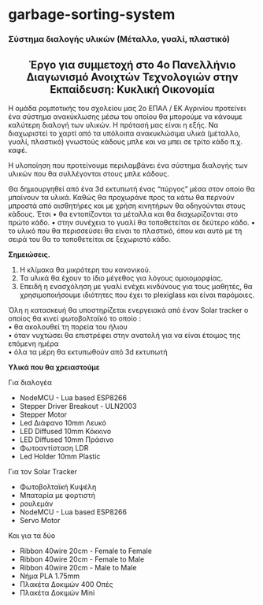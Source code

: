# garbage-sorting-system

<h3 align= left>Σύστημα διαλογής υλικών (Μέταλλο, γυαλί, πλαστικό)</h3>

<h2 align= center>Έργο για συμμετοχή στο 4ο Πανελλήνιο Διαγωνισμό Ανοιχτών Τεχνολογιών στην Εκπαίδευση: Κυκλική Οικονομία</h2>


Η ομάδα ρομποτικής του σχολείου μας 2ο ΕΠΑΛ / ΕΚ Αγρινίου προτείνει ένα σύστημα ανακύκλωσης μέσω του οποίου θα μπορούμε να κάνουμε καλύτερη διαλογή των υλικών. Η πρότασή μας είναι η εξής. Να διαχωριστεί το χαρτί από τα υπόλοιπα ανακυκλώσιμα υλικά (μέταλλο, γυαλί, πλαστικό) γνωστούς κάδους μπλε και να μπει σε τρίτο κάδο π.χ. καφέ. 

Η υλοποίηση που προτείνουμε περιλαμβάνει ένα σύστημα διαλογής των υλικών που θα συλλέγονται στους μπλε κάδους. 

Θα δημιουργηθεί από ένα 3d εκτυπωτή ένας “πύργος” μέσα στον οποίο θα μπαίνουν τα υλικά. Καθώς θα προχωράνε προς τα κάτω θα περνούν μπροστά από αισθητήρες και με χρήση κινητήρων θα οδηγούνται στους κάδους. Έτσι 
•	θα εντοπίζονται τα μέταλλα και θα διαχωρίζονται στο πρώτο κάδο. 
•	στην συνέχεια το γυαλί θα τοποθετείται σε δεύτερο κάδο. 
•	το υλικό που θα περισσεύσει θα είναι το πλαστικό, όπου και αυτό με τη σειρά του θα το τοποθετείται σε ξεχωριστό κάδο.

<b>Σημειώσεις.</b>
1.	Η κλίμακα θα μικρότερη του κανονικού. 
2.	Τα υλικά θα έχουν το ίδιο μέγεθος για λόγους ομοιομορφίας.
3.	Επειδή η ενασχόληση με γυαλί ενέχει κινδύνους για τους μαθητές, θα χρησιμοποιήσουμε ιδιότητες που έχει το plexiglass και είναι παρόμοιες.

Όλη η κατασκευή θα υποστηρίζεται ενεργειακά από έναν Solar tracker ο οποίος θα κινεί φωτοβολταϊκό το οποίο :  <br> 
    •	θα ακολουθεί τη πορεία του ήλιου <br>
    •	όταν νυχτώσει θα επιστρέφει στην ανατολή για να είναι έτοιμος της επόμενη ημέρα <br>
    •	όλα τα μέρη θα εκτυπωθούν από 3d εκτυπωτή <br>

<b>Υλικά που θα χρειαστούμε </b>

<p>Για διαλογέα
<ul>
  <li>NodeMCU - Lua based ESP8266 </li>
  <li>Stepper Driver Breakout - ULN2003 </li>
  <li>Stepper Motor </li>
  <li>Led Διάφανο 10mm Λευκό </li>
  <li>LED Diffused 10mm Κόκκινο </li>
  <li>LED Diffused 10mm Πράσινο </li>
  <li>Φωτοαντίσταση LDR  </li>
  <li>Led Holder 10mm Plastic </li>
</ul>
    
<p>Για τον Solar Tracker
<ul>
   <li>Φωτοβολταϊκή Κυψέλη </li>
   <li>Μπαταρία με φορτιστή </li>
   <li>ρουλεμάν </li>
   <li>NodeMCU - Lua based ESP8266 </li>
   <li>Servo Motor </li>
</ul>
 
<p>Και για τα δύο
<ul>
   <li>Ribbon 40wire 20cm - Female to Female </li>
   <li>Ribbon 40wire 20cm - Female to Μale </li>
   <li>Ribbon 40wire 20cm - Male to Male </li>
   <li>Νήμα PLA 1.75mm </li>
   <li>Πλακέτα Δοκιμών 400 Οπές </li>
   <li>Πλακέτα Δοκιμών Mini </li>
</ul>
